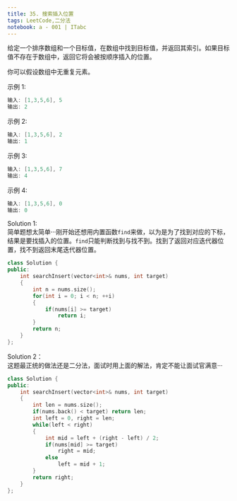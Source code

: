 ```yaml
---
title: 35. 搜索插入位置
tags: LeetCode,二分法
notebook: a - 001 | ITabc
---
```


给定一个排序数组和一个目标值，在数组中找到目标值，并返回其索引。如果目标值不存在于数组中，返回它将会被按顺序插入的位置。

你可以假设数组中无重复元素。

示例 1:
```cpp
输入: [1,3,5,6], 5
输出: 2
```
示例 2:
```cpp
输入: [1,3,5,6], 2
输出: 1
```
示例 3:
```cpp
输入: [1,3,5,6], 7
输出: 4
```
示例 4:
```cpp
输入: [1,3,5,6], 0
输出: 0
```


Solution 1:  
简单题想太简单···刚开始还想用内置函数`find`来做，以为是为了找到对应的下标，结果是要找插入的位置。`find`只能判断找到与找不到。找到了返回对应迭代器位置，找不到返回末尾迭代器位置。
```cpp
class Solution {
public:
    int searchInsert(vector<int>& nums, int target) 
    {
        int n = nums.size();
        for(int i = 0; i < n; ++i)
        {
            if(nums[i] >= target)
                return i;
        }
        return n;
    }
};
```

Solution 2：  
这题最正统的做法还是二分法，面试时用上面的解法，肯定不能让面试官满意···

```cpp
class Solution {
public:
    int searchInsert(vector<int>& nums, int target) 
    {
        int len = nums.size();
        if(nums.back() < target) return len;
        int left = 0, right = len;
        while(left < right)
        {
            int mid = left + (right - left) / 2;
            if(nums[mid] >= target)
                right = mid;
            else 
                left = mid + 1;
        }
        return right;
    }
};
```